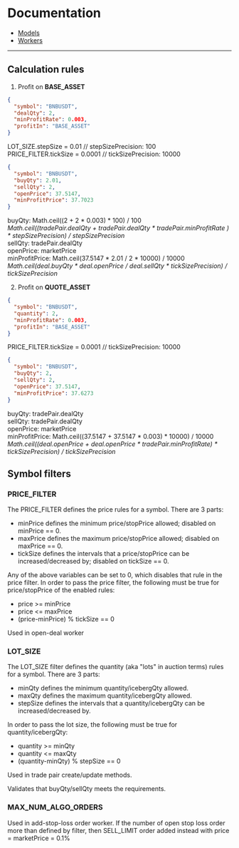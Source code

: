 # Documentation

- [Models](/docs/models.md)
- [Workers](/docs/workers.md)

---

## Calculation rules

1. Profit on **BASE_ASSET**
 
```json
{
  "symbol": "BNBUSDT",
  "dealQty": 2,
  "minProfitRate": 0.003,
  "profitIn": "BASE_ASSET"
}
```

LOT_SIZE.stepSize = 0.01       // stepSizePrecision: 100<br>
PRICE_FILTER.tickSize = 0.0001 // tickSizePrecision: 10000

```json
{
  "symbol": "BNBUSDT",
  "buyQty": 2.01, 
  "sellQty": 2,
  "openPrice": 37.5147,
  "minProfitPrice": 37.7023
}
```

buyQty: Math.ceil((2 + 2 * 0.003) * 100) / 100 <br>
*Math.ceil((tradePair.dealQty + tradePair.dealQty * tradePair.minProfitRate ) * stepSizePrecision) / stepSizePrecision*<br>
sellQty: tradePair.dealQty<br>
openPrice: marketPrice<br>
minProfitPrice: Math.ceil(37.5147 * 2.01 / 2 * 10000) / 10000<br>
*Math.ceil(deal.buyQty * deal.openPrice / deal.sellQty * tickSizePrecision) / tickSizePrecision*

2. Profit on **QUOTE_ASSET**
 
```json
{
  "symbol": "BNBUSDT",
  "quantity": 2,
  "minProfitRate": 0.003,
  "profitIn": "BASE_ASSET"
}
```

PRICE_FILTER.tickSize = 0.0001 // tickSizePrecision: 10000

```json
{
  "symbol": "BNBUSDT",
  "buyQty": 2,    
  "sellQty": 2,
  "openPrice": 37.5147,
  "minProfitPrice": 37.6273
}
```

buyQty: tradePair.dealQty<br>
sellQty: tradePair.dealQty<br>
openPrice: marketPrice<br>
minProfitPrice: Math.ceil((37.5147 + 37.5147 * 0.003) * 10000) / 10000<br>
*Math.ceil((deal.openPrice + deal.openPrice * tradePair.minProfitRate) * tickSizePrecision) / tickSizePrecision*


## Symbol filters

### PRICE_FILTER

The PRICE_FILTER defines the price rules for a symbol. There are 3 parts:

- minPrice defines the minimum price/stopPrice allowed; disabled on minPrice == 0.
- maxPrice defines the maximum price/stopPrice allowed; disabled on maxPrice == 0.
- tickSize defines the intervals that a price/stopPrice can be increased/decreased by; disabled on tickSize == 0.

Any of the above variables can be set to 0, which disables that rule in the price filter. In order to pass the price filter, the following must be true for price/stopPrice of the enabled rules:

- price >= minPrice
- price <= maxPrice
- (price-minPrice) % tickSize == 0

Used in open-deal worker


### LOT_SIZE

The LOT_SIZE filter defines the quantity (aka "lots" in auction terms) rules for a symbol. There are 3 parts:
    
- minQty defines the minimum quantity/icebergQty allowed.
- maxQty defines the maximum quantity/icebergQty allowed.
- stepSize defines the intervals that a quantity/icebergQty can be increased/decreased by.

In order to pass the lot size, the following must be true for quantity/icebergQty:
    
- quantity >= minQty
- quantity <= maxQty
- (quantity-minQty) % stepSize == 0

Used in trade pair create/update methods.

Validates that buyQty/sellQty meets the requirements.


### MAX_NUM_ALGO_ORDERS

Used in add-stop-loss order worker. 
If the number of open stop loss order more than defined by filter, then SELL_LIMIT order added instead with price = marketPrice = 0.1%


